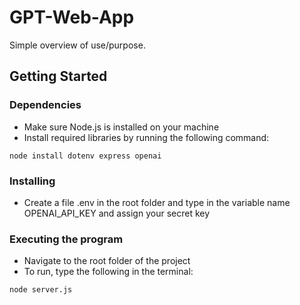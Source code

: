 # GPT-Web-App

Simple overview of use/purpose.

## Getting Started

### Dependencies

* Make sure Node.js is installed on your machine
* Install required libraries by running the following command:
```
node install dotenv express openai
```

### Installing

* Create a file .env in the root folder and type in the variable name OPENAI_API_KEY and assign your secret key

### Executing the program

*  Navigate to the root folder of the project
* To run, type the following in the terminal:
```
node server.js
```
